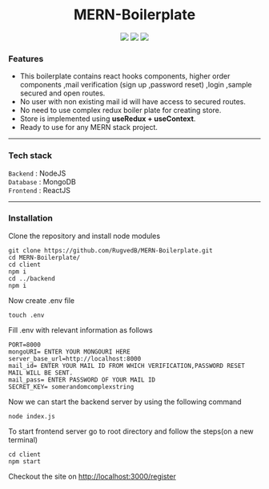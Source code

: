 <h1 align = 'center'> MERN-Boilerplate </h1>

<div align="center">

[![](https://img.shields.io/badge/Made_with-Nodejs-green?style=for-the-badge&logo=node.js)](https://nodejs.org/en/)
[![](https://img.shields.io/badge/Made_with-ReactJS-blue?style=for-the-badge&logo=react)](https://reactjs.org/docs/getting-started.html)
[![](https://img.shields.io/badge/Database-MongoDB-red?style=for-the-badge&logo=mongodb)](mongodb.com "MongoDB")

</div>

### Features

- This boilerplate contains react hooks components, higher order components ,mail verification (sign up ,password reset) ,login ,sample secured and open routes.
- No user with non existing mail id will have access to secured routes.
- No need to use complex redux boiler plate for creating store.
- Store is implemented using <strong>useRedux + useContext</strong>. 
- Ready to use for any MERN stack project.



------------------------------------------
###             Tech stack
`Backend` : NodeJS<br>
`Database` : MongoDB<br>
`Frontend` : ReactJS <br>

------------------------------------------
### Installation

Clone the repository and install node modules
```
git clone https://github.com/RugvedB/MERN-Boilerplate.git
cd MERN-Boilerplate/
cd client
npm i
cd ../backend
npm i
```
Now create  .env file
```
touch .env
```

Fill .env with relevant information as follows
```
PORT=8000
mongoURI= ENTER YOUR MONGOURI HERE
server_base_url=http://localhost:8000
mail_id= ENTER YOUR MAIL ID FROM WHICH VERIFICATION,PASSWORD RESET MAIL WILL BE SENT.
mail_pass= ENTER PASSWORD OF YOUR MAIL ID
SECRET_KEY= somerandomcomplexstring
```

Now we can start the backend server by using the following command
```
node index.js 
```

To start frontend server go to root directory and follow the steps(on a new terminal)
```
cd client
npm start
```

Checkout the site on <a href="http://localhost:3000/register">http://localhost:3000/register</a>



